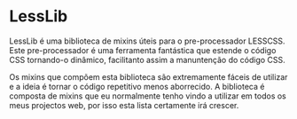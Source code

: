 # LessLib
LessLib é uma biblioteca de mixins úteis para o pre-processador LESSCSS.
Este pre-processador é uma ferramenta fantástica que estende o código CSS tornando-o dinâmico, facilitanto assim a manuntenção do código CSS.

Os mixins que compõem esta biblioteca são extremamente fáceis de utilizar e a ideia é tornar o código repetitivo menos aborrecido. A biblioteca é composta de mixins que eu normalmente tenho vindo a utilizar em todos os meus projectos web, por isso esta lista certamente irá crescer.